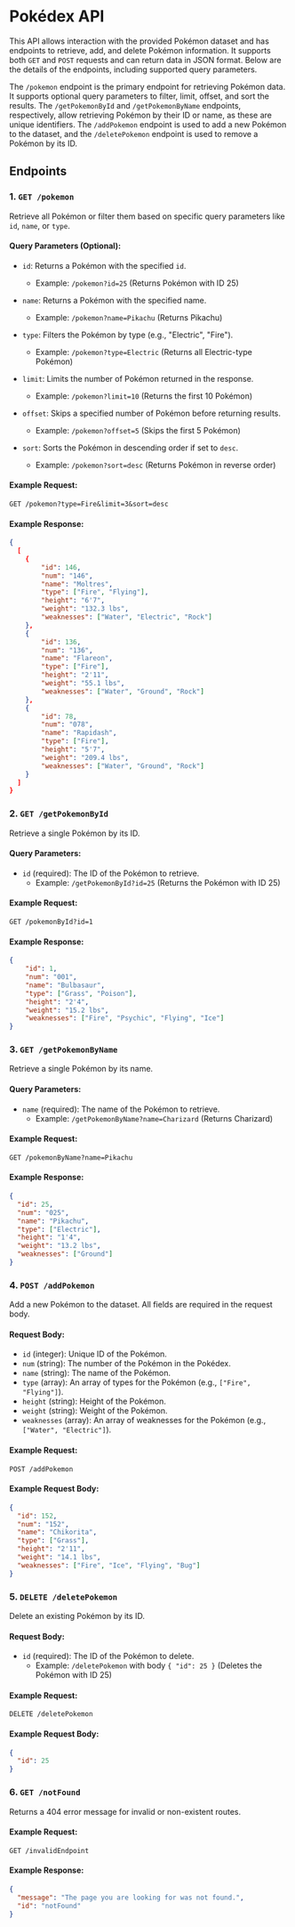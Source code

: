 # Pokédex API

This API allows interaction with the provided Pokémon dataset and has endpoints to retrieve, add, and delete Pokémon information. It supports both `GET` and `POST` requests and can return data in JSON format. Below are the details of the endpoints, including supported query parameters.

The `/pokemon` endpoint is the primary endpoint for retrieving Pokémon data. It supports optional query parameters to filter, limit, offset, and sort the results. The `/getPokemonById` and `/getPokemonByName` endpoints, respectively, allow retrieving Pokémon by their ID or name, as these are unique identifiers. The `/addPokemon` endpoint is used to add a new Pokémon to the dataset, and the `/deletePokemon` endpoint is used to remove a Pokémon by its ID.

## Endpoints

### 1. `GET /pokemon`

Retrieve all Pokémon or filter them based on specific query parameters like `id`, `name`, or `type`.

#### Query Parameters (Optional):
- `id`: Returns a Pokémon with the specified `id`.
  - Example: `/pokemon?id=25` (Returns Pokémon with ID 25)
  
- `name`: Returns a Pokémon with the specified name.
  - Example: `/pokemon?name=Pikachu` (Returns Pikachu)

- `type`: Filters the Pokémon by type (e.g., "Electric", "Fire").
  - Example: `/pokemon?type=Electric` (Returns all Electric-type Pokémon)

- `limit`: Limits the number of Pokémon returned in the response.
  - Example: `/pokemon?limit=10` (Returns the first 10 Pokémon)

- `offset`: Skips a specified number of Pokémon before returning results.
  - Example: `/pokemon?offset=5` (Skips the first 5 Pokémon)

- `sort`: Sorts the Pokémon in descending order if set to `desc`.
  - Example: `/pokemon?sort=desc` (Returns Pokémon in reverse order)

#### Example Request:
```
GET /pokemon?type=Fire&limit=3&sort=desc
```

#### Example Response:
```json
{
  [
    {
        "id": 146,
        "num": "146",
        "name": "Moltres",
        "type": ["Fire", "Flying"],
        "height": "6'7",
        "weight": "132.3 lbs",
        "weaknesses": ["Water", "Electric", "Rock"]
    },
    {
        "id": 136,
        "num": "136",
        "name": "Flareon",
        "type": ["Fire"],
        "height": "2'11",
        "weight": "55.1 lbs",
        "weaknesses": ["Water", "Ground", "Rock"]
    },
    {
        "id": 78,
        "num": "078",
        "name": "Rapidash",
        "type": ["Fire"],
        "height": "5'7",
        "weight": "209.4 lbs",
        "weaknesses": ["Water", "Ground", "Rock"]
    }
  ]
}
```

### 2. `GET /getPokemonById`

Retrieve a single Pokémon by its ID.

#### Query Parameters:
- `id` (required): The ID of the Pokémon to retrieve.
  - Example: `/getPokemonById?id=25` (Returns the Pokémon with ID 25)

#### Example Request:
```
GET /pokemonById?id=1
```

#### Example Response:
```json
{
    "id": 1,
    "num": "001",
    "name": "Bulbasaur",
    "type": ["Grass", "Poison"],
    "height": "2'4",
    "weight": "15.2 lbs",
    "weaknesses": ["Fire", "Psychic", "Flying", "Ice"]
}
```

### 3. `GET /getPokemonByName`

Retrieve a single Pokémon by its name.

#### Query Parameters:
- `name` (required): The name of the Pokémon to retrieve.
  - Example: `/getPokemonByName?name=Charizard` (Returns Charizard)

#### Example Request:
```
GET /pokemonByName?name=Pikachu
```

#### Example Response:
```json
{
  "id": 25,
  "num": "025",
  "name": "Pikachu",
  "type": ["Electric"],
  "height": "1'4",
  "weight": "13.2 lbs",
  "weaknesses": ["Ground"]
}
```

### 4. `POST /addPokemon`

Add a new Pokémon to the dataset. All fields are required in the request body.

#### Request Body:
- `id` (integer): Unique ID of the Pokémon.
- `num` (string): The number of the Pokémon in the Pokédex.
- `name` (string): The name of the Pokémon.
- `type` (array): An array of types for the Pokémon (e.g., `["Fire", "Flying"]`).
- `height` (string): Height of the Pokémon.
- `weight` (string): Weight of the Pokémon.
- `weaknesses` (array): An array of weaknesses for the Pokémon (e.g., `["Water", "Electric"]`).

#### Example Request:
```
POST /addPokemon
```

#### Example Request Body:
```json
{
  "id": 152,
  "num": "152",
  "name": "Chikorita",
  "type": ["Grass"],
  "height": "2'11",
  "weight": "14.1 lbs",
  "weaknesses": ["Fire", "Ice", "Flying", "Bug"]
}
```

### 5. `DELETE /deletePokemon`

Delete an existing Pokémon by its ID.

#### Request Body:
- `id` (required): The ID of the Pokémon to delete.
  - Example: `/deletePokemon` with body `{ "id": 25 }` (Deletes the Pokémon with ID 25)

#### Example Request:
```
DELETE /deletePokemon
```

#### Example Request Body:
```json
{
  "id": 25
}
```

### 6. `GET /notFound`

Returns a 404 error message for invalid or non-existent routes.

#### Example Request:
```
GET /invalidEndpoint
```

#### Example Response:
```json
{
  "message": "The page you are looking for was not found.",
  "id": "notFound"
}
```
